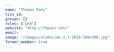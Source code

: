```yaml
---
name: "Thomas Pani"
tiss_id: 
groups: []
roles: ["phd"]
website: "http://thpani.net/"
email:
image: "/images/alumni/me-2_1-2019-280x300.jpg"
former_member: true
---
```


<!--
Your custom content goes here.
-->